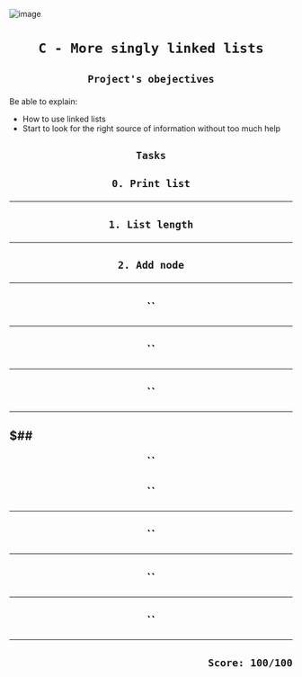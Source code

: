 ![image](https://www.thecrazyprogrammer.com/wp-content/uploads/2015/09/Doubly-Linked-List-in-C-and-C-.gif)
# <p align=center>`C - More singly linked lists`</p>
## <p align=center> `Project's obejectives` </p>
Be able to explain:
- How to use linked lists
- Start to look for the right source of information without too much help

## <p align=center>`Tasks`</p>
## <p align=center>`0. Print list`</p>
-------------------------------------------------
## <p align=center>`1. List length`</p>
-------------------------------------------------
## <p align=center>`2. Add node`</p>
-------------------------------------------------
## <p align=center>``</p>
-------------------------------------------------
## <p align=center>``</p>
-------------------------------------------------
## <p align=center>``</p>
-------------------------------------------------
$## <p align=center>``</p>
-------------------------------------------------
## <p align=center>``</p>
-------------------------------------------------
## <p align=center>``</p>
-------------------------------------------------
## <p align=center>``</p>
-------------------------------------------------
## <p align=center>``</p>
-------------------------------------------------
## <p align=right>`Score: 100/100`</p>
